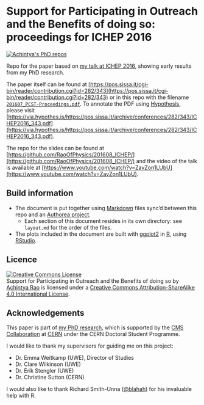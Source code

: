 # Support for Participating in Outreach and the Benefits of doing so: proceedings for ICHEP 2016

[![Achintya's PhD repos](https://img.shields.io/badge/collection-Achintya's%20PhD%20repos-yellowgreen.svg)](https://github.com/RaoOfPhysics/phd)

Repo for the paper based on [my talk at ICHEP 2016](https://indico.cern.ch/event/432527/contributions/1072118/), showing early results from my PhD research.

The paper itself can be found at [https://pos.sissa.it/cgi-bin/reader/contribution.cgi?id=282/343](https://pos.sissa.it/cgi-bin/reader/contribution.cgi?id=282/343) or in this repo with the filename [`201607_PCST-Proceedings.pdf`](https://github.com/RaoOfPhysics/201607_PCST-Proceedings/blob/master/201607_PCST-Proceedings.pdf).
To annotate the PDF using [Hypothesis](https://hypothes.is), please visit [https://via.hypothes.is/https://pos.sissa.it/archive/conferences/282/343/ICHEP2016_343.pdf](https://via.hypothes.is/https://pos.sissa.it/archive/conferences/282/343/ICHEP2016_343.pdf).

The repo for the slides can be found at [https://github.com/RaoOfPhysics/201608_ICHEP/](https://github.com/RaoOfPhysics/201608_ICHEP/) and the video of the talk is available at [https://www.youtube.com/watch?v=ZavZon1LUbU](https://www.youtube.com/watch?v=ZavZon1LUbU).

## Build information

- The document is put together using [Markdown](https://daringfireball.net/projects/markdown/) files sync’d between this repo and an [Authorea project](https://www.authorea.com/users/8205/articles/133182/_show_article).
    - Each section of this document resides in its own directory: see `layout.md` for the order of the files.
- The plots included in the document are built with [ggplot2](http://ggplot2.org/) in [R](https://www.r-project.org/), using [RStudio](https://www.rstudio.com/).

## Licence

<a rel="license" href="http://creativecommons.org/licenses/by-sa/4.0/"><img alt="Creative Commons License" style="border-width:0" src="https://i.creativecommons.org/l/by-sa/4.0/80x15.png" /></a><br /><span xmlns:dct="http://purl.org/dc/terms/" href="http://purl.org/dc/dcmitype/InteractiveResource" property="dct:title" rel="dct:type">Support for Participating in Outreach and the Benefits of doing so</span> by <a xmlns:cc="http://creativecommons.org/ns#" href="https://github.com/RaoOfPhysics/201611_ICHEP-Proceedings" property="cc:attributionName" rel="cc:attributionURL">Achintya Rao</a> is licensed under a <a rel="license" href="http://creativecommons.org/licenses/by-sa/4.0/">Creative Commons Attribution-ShareAlike 4.0 International License</a>.

## Acknowledgements

This paper is part of [my PhD research](http://achintyarao.in/phd), which is supported by the [CMS Collaboration](http://cms.web.cern.ch) at [CERN](http://home.cern) under the CERN Doctoral Student Programme.

I would like to thank my supervisors for guiding me on this project:

- Dr. Emma Weitkamp (UWE), Director of Studies
- Dr. Clare Wilkinson (UWE)
- Dr. Erik Stengler (UWE)
- Dr. Christine Sutton (CERN)

I would also like to thank Richard Smith-Unna ([@blahah](https://github.com/blahah)) for his invaluable help with R.
